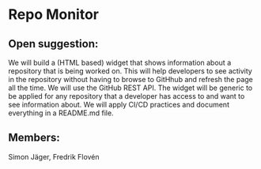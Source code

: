 # Repo Monitor

## Open suggestion: 
We will build a (HTML based) widget that shows information about a repository that is being worked on. This will help developers to see activity in the repository without having to browse to GitHhub and refresh the page all the time. We will use the GitHub REST API. The widget will be generic to be applied for any repository that a developer has access to and want to see information about. We will apply CI/CD practices and document everything in a README.md file.

## Members: 
Simon Jäger, Fredrik Flovén